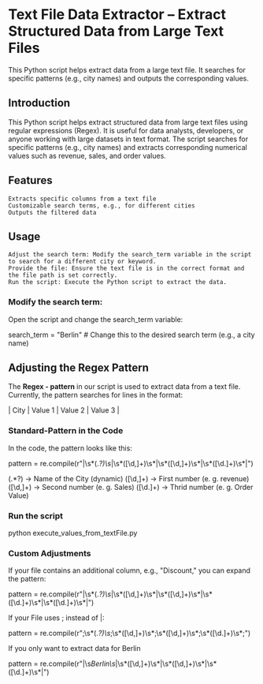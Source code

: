 # Text File Data Extractor – Extract Structured Data from Large Text Files

This Python script helps extract data from a large text file. It searches for specific patterns (e.g., city names) and outputs the corresponding values.

## Introduction

This Python script helps extract structured data from large text files using regular expressions (Regex). It is useful for data analysts, developers, or anyone working with large datasets in text format.
The script searches for specific patterns (e.g., city names) and extracts corresponding numerical values such as revenue, sales, and order values.


## Features

    Extracts specific columns from a text file
    Customizable search terms, e.g., for different cities
    Outputs the filtered data

## Usage

    Adjust the search term: Modify the search_term variable in the script to search for a different city or keyword.
    Provide the file: Ensure the text file is in the correct format and the file path is set correctly.
    Run the script: Execute the Python script to extract the data.

### Modify the search term:

Open the script and change the search_term variable:

search_term = "Berlin"  # Change this to the desired search term (e.g., a city name)

## Adjusting the Regex Pattern

The **Regex - pattern** in our script is used to extract data from a text file.
Currently, the pattern searches for lines in the format:

| City | Value 1 | Value 2 | Value 3 |

### **Standard-Pattern in the Code**
In the code, the pattern looks like this:


pattern = re.compile(r"\|\s*(.*?)\s*\|\s*([\d,]+)\s*\|\s*([\d,]+)\s*\|\s*([\d.]+)\s*\|")

(.*?) → Name of the City (dynamic)
([\d,]+) → First number (e. g. revenue)
([\d,]+) → Second number (e. g. Sales)
([\d.]+) → Thrid number (e. g. Order Value)

### Run the script

python execute_values_from_textFile.py

### Custom Adjustments

If your file contains an additional column, e.g., "Discount," you can expand the pattern:

pattern = re.compile(r"\|\s*(.*?)\s*\|\s*([\d,]+)\s*\|\s*([\d,]+)\s*\|\s*([\d.]+)\s*\|\s*([\d.]+)\s*\|")

If your File uses ; instead of |:

pattern = re.compile(r";\s*(.*?)\s*;\s*([\d,]+)\s*;\s*([\d,]+)\s*;\s*([\d.]+)\s*;")

If you only want to extract data for Berlin

pattern = re.compile(r"\|\s*Berlin\s*\|\s*([\d,]+)\s*\|\s*([\d,]+)\s*\|\s*([\d.]+)\s*\|")

```python
